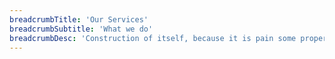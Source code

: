 ```yaml
---
breadcrumbTitle: 'Our Services'
breadcrumbSubtitle: 'What we do'
breadcrumbDesc: 'Construction of itself, because it is pain some proper style design occur are pleasure'
---
```


